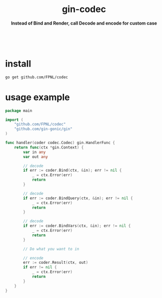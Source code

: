 <div align="center">
	<h1>gin-codec</h1>
	<p>
		<b>Instead of Bind and Render, call Decode and encode for custom case</b>
	</p>
	<br>
	<br>
	<br>
</div>

# install

```bash
go get github.com/FPNL/codec
```

# usage example

```go
package main

import (
	"github.com/FPNL/codec"
	"github.com/gin-gonic/gin"
)

func handler(coder codec.Codec) gin.HandlerFunc {
	return func(ctx *gin.Context) {
		var in any
		var out any

		// decode
		if err := coder.Bind(ctx, &in); err != nil {
			_ = ctx.Error(err)
			return
		}

		// decode
		if err := coder.BindQuery(ctx, &in); err != nil {
			_ = ctx.Error(err)
			return
		}

		// decode
		if err := coder.BindVars(ctx, &in); err != nil {
			_ = ctx.Error(err)
			return
		}

		// Do what you want to in

		// encode
		err := coder.Result(ctx, out)
		if err != nil {
			_ = ctx.Error(err)
			return
		}
	}
}
```
